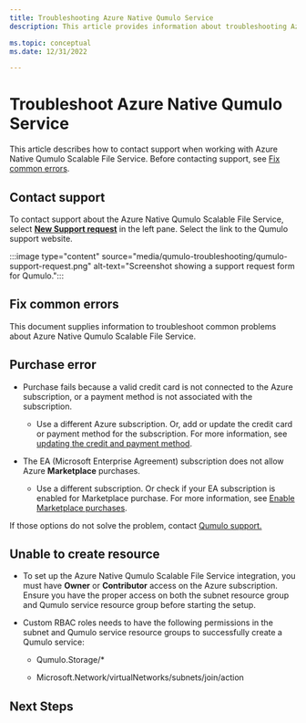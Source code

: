 ```yaml
---
title: Troubleshooting Azure Native Qumulo Service
description: This article provides information about troubleshooting Azure Native Qumulo Service.

ms.topic: conceptual
ms.date: 12/31/2022

---
```


# Troubleshoot Azure Native Qumulo Service

This article describes how to contact support when working with Azure Native Qumulo Scalable File Service. Before contacting support, see [Fix common errors](#fix-common-errors).

## Contact support

To contact support about the Azure Native Qumulo Scalable File Service, select [**New Support request**](https://aka.ms/partners/Qumulo/Support) in the left pane. Select the link to the Qumulo support website.

:::image type="content" source="media/qumulo-troubleshooting/qumulo-support-request.png" alt-text="Screenshot showing a support request form for Qumulo.":::


## Fix common errors

This document supplies information to troubleshoot common problems about Azure Native Qumulo Scalable File Service.

## Purchase error

- Purchase fails because a valid credit card is not connected to the Azure subscription, or a payment method is not associated with the subscription.

  - Use a different Azure subscription. Or, add or update the credit card or payment method for the subscription. For more information, see [updating the credit and payment method](/azure/cost-management-billing/manage/change-credit-card).

- The EA (Microsoft Enterprise Agreement) subscription does not allow Azure **Marketplace** purchases.

  - Use a different subscription. Or check if your EA subscription is enabled for Marketplace purchase. For more information, see [Enable Marketplace purchases](/azure/cost-management-billing/manage/ea-azure-marketplace#enabling-azure-marketplace-purchases).

If those options do not solve the problem, contact [Qumulo support.](https://aka.ms/partners/Qumulo/Support)

## Unable to create resource

- To set up the Azure Native Qumulo Scalable File Service integration, you must have **Owner** or **Contributor** access on the Azure subscription. Ensure you have the proper access on both the subnet resource group and Qumulo service resource group before starting the setup.

- Custom RBAC roles needs to have the following permissions in the subnet and Qumulo service resource groups to successfully create a Qumulo service:

  - Qumulo.Storage/\*

  - Microsoft.Network/virtualNetworks/subnets/join/action

## Next Steps
